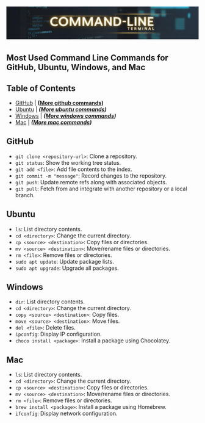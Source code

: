 # ![command line](/Assets/images/commandline.png)

## Most Used Command Line Commands for GitHub, Ubuntu, Windows, and Mac

## Table of Contents

- [GitHub](#github) | **([More github commands](/Assets/things/github.md))**
- [Ubuntu](#ubuntu) | ***([More ubuntu commands](/Ubuntu/ubuntu-commands-line.md#commands-for-ubuntu))***
- [Windows](#windows) | ***([More windows commands](/Windows/windows-commands-line.md#commands-for-windows))***
- [Mac](#mac) | ***([More mac commands](/Mac/mac-commands-line.md#commands-for-mac))***

## GitHub

- `git clone <repository-url>`: Clone a repository.
- `git status`: Show the working tree status.
- `git add <file>`: Add file contents to the index.
- `git commit -m "message"`: Record changes to the repository.
- `git push`: Update remote refs along with associated objects.
- `git pull`: Fetch from and integrate with another repository or a local branch.

## Ubuntu

- `ls`: List directory contents.
- `cd <directory>`: Change the current directory.
- `cp <source> <destination>`: Copy files or directories.
- `mv <source> <destination>`: Move/rename files or directories.
- `rm <file>`: Remove files or directories.
- `sudo apt update`: Update package lists.
- `sudo apt upgrade`: Upgrade all packages.

## Windows

- `dir`: List directory contents.
- `cd <directory>`: Change the current directory.
- `copy <source> <destination>`: Copy files.
- `move <source> <destination>`: Move files.
- `del <file>`: Delete files.
- `ipconfig`: Display IP configuration.
- `choco install <package>`: Install a package using Chocolatey.

## Mac

- `ls`: List directory contents.
- `cd <directory>`: Change the current directory.
- `cp <source> <destination>`: Copy files or directories.
- `mv <source> <destination>`: Move/rename files or directories.
- `rm <file>`: Remove files or directories.
- `brew install <package>`: Install a package using Homebrew.
- `ifconfig`: Display network configuration.

